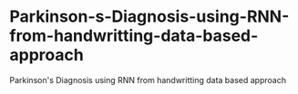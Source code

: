 # Parkinson-s-Diagnosis-using-RNN-from-handwritting-data-based-approach
Parkinson's Diagnosis using RNN from handwritting data based approach
